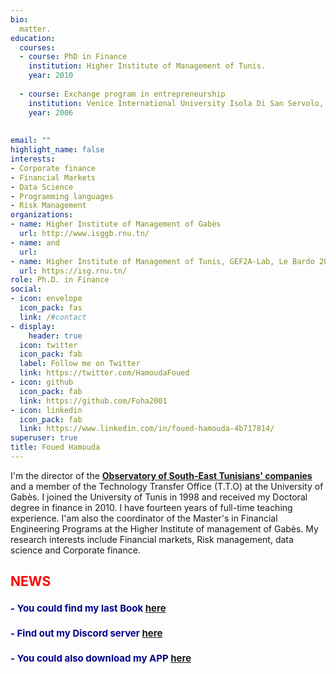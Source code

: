 ```yaml
---
bio: 
  matter.
education:
  courses:
  - course: PhD in Finance
    institution: Higher Institute of Management of Tunis. 
    year: 2010
    
  - course: Exchange program in entrepreneurship
    institution: Venice International University Isola Di San Servolo, Italy. 
    year: 2006
    
  
email: ""
highlight_name: false
interests:
- Corporate finance
- Financial Markets   
- Data Science
- Programming languages
- Risk Management
organizations:
- name: Higher Institute of Management of Gabès
  url: http://www.isggb.rnu.tn/
- name: and
  url: 
- name: Higher Institute of Management of Tunis, GEF2A-Lab, Le Bardo 2000, Tunis, Tunisia
  url: https://isg.rnu.tn/
role: Ph.D. in Finance
social:
- icon: envelope
  icon_pack: fas
  link: /#contact
- display:
    header: true
  icon: twitter
  icon_pack: fab
  label: Follow me on Twitter
  link: https://twitter.com/HamoudaFoued
- icon: github
  icon_pack: fab
  link: https://github.com/Foha2001
- icon: linkedin
  icon_pack: fab
  link: https://www.linkedin.com/in/foued-hamouda-4b717814/
superuser: true
title: Foued Hamouda
---
```

<style type="text/css">

h1 { /* Header 2 */
    font-size: 15px;
    color: DarkBlue;
    font-weight: bold;
}

h2 { /* Header 2 */
    font-size: 20 px;
    color: RED;
    font-weight: bold;
}



</style>






I'm the director of the [**Observatory of South-East Tunisians' companies**](https://foha2001.github.io/observatoire/theme/index.html) and a member of the Technology Transfer Office (T.T.O) at the University of Gabès.
I joined the University of Tunis in 1998 and received my Doctoral degree in finance in 2010. I have fourteen years of full-time teaching experience. 
I'am also the coordinator of the Master's in Financial Engineering Programs at the Higher Institute of management of Gabès. My research interests include Financial markets, Risk management, data science and Corporate finance.

## NEWS

# - You could find my last Book [here](https://foha2001.github.io/markups-kindle/)
# - Find out my Discord server [here](https://discord.gg/dHjudZ2V) 
# - You could also download my APP [here](https://cdn.discordapp.com/attachments/1247828064747130922/1249378088949649408/FouedHamouda_18085486.apk?ex=66bc1e44&is=66baccc4&hm=f94a23e8dbc6f92d38d6fb811d36c07477373fb89fcc687e9ec3046b23497945&)

